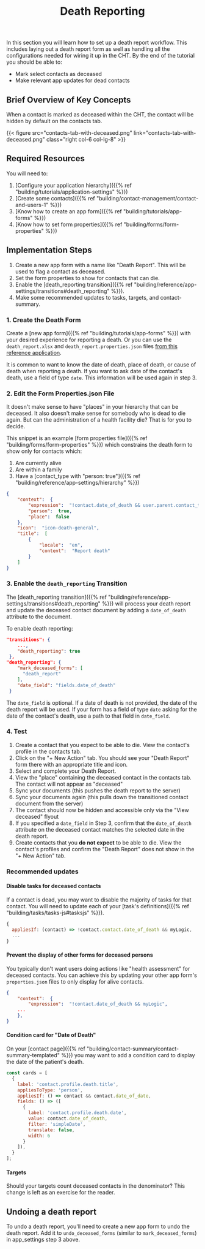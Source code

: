 ﻿---
title: Death Reporting
linkTitle: Death Reporting
weight: 11
description: >
  Building death report workflows
relatedContent: >
  building/reference/app-settings/transitions#death_reporting
aliases:
   - /buidling/tutorials/death-reporting
   - /apps/tutorials/death-reporting
---

 
In this section you will learn how to set up a death report workflow. This includes laying out a death report form as well as handling all the configurations needed for wiring it up in the CHT.
By the end of the tutorial you should be able to:

- Mark select contacts as deceased
- Make relevant app updates for dead contacts
  

## Brief Overview of Key Concepts

When a contact is marked as deceased within the CHT, the contact will be hidden by default on the contacts tab.

{{< figure src="contacts-tab-with-deceased.png" link="contacts-tab-with-deceased.png" class="right col-6 col-lg-8" >}}	

## Required Resources

You will need to:

1. [Configure your application hierarchy]({{% ref "building/tutorials/application-settings" %}})
2. [Create some contacts]({{% ref "building/contact-management/contact-and-users-1" %}})
3. [Know how to create an app form]({{% ref "building/tutorials/app-forms" %}})
4. [Know how to set form properties]({{% ref "building/forms/form-properties" %}})

## Implementation Steps

1. Create a new app form with a name like "Death Report". This will be used to flag a contact as deceased.
2. Set the form properties to show for contacts that can die.
3. Enable the [death_reporting transition]({{% ref "building/reference/app-settings/transitions#death_reporting" %}}).
4. Make some recommended updates to tasks, targets, and contact-summary.

### 1. Create the Death Form

Create a [new app form]({{% ref "building/tutorials/app-forms" %}}) with your desired experience for reporting a death. Or you can use the `death_report.xlsx` and `death_report.properties.json` files [from this reference application](https://github.com/medic/cht-core/tree/master/config/default/forms/app).

It is common to want to know the date of death, place of death, or cause of death when reporting a death. If you want to ask date of the contact's death, use a field of type `date`. This information will be used again in step 3.

### 2. Edit the Form Properties.json File

It doesn't make sense to have "places" in your hierarchy that can be deceased. It also doesn't make sense for somebody who is dead to die again. But can the administration of a health facility die? That is for you to decide.

This snippet is an example [form properties file]({{% ref "building/forms/form-properties" %}}) which constrains the death form to show only for contacts which:

1. Are currently alive
2. Are within a family
3. Have a [contact_type with "person: true"]({{% ref "building/reference/app-settings/hierarchy" %}})

```json
{
	"context":  {
		"expression":  "!contact.date_of_death && user.parent.contact_type === 'family'",
		"person":  true,
		"place":  false
	},
	"icon":  "icon-death-general",
	"title":  [
		{
			"locale":  "en",
			"content":  "Report death"
		}
	]
}
```

### 3. Enable the `death_reporting` Transition

The [death_reporting transition]({{% ref "building/reference/app-settings/transitions#death_reporting" %}}) will process your death report and update the deceased contact document by adding a `date_of_death` attribute to the document.


To enable death reporting:

```json
"transitions": {
    ...,
    "death_reporting": true
 },
"death_reporting": {
    "mark_deceased_forms": [
      "death_report"
    ],
    "date_field": "fields.date_of_death"
 }
```

 The `date_field` is optional. If a date of death is not provided, the date of the death report will be used. If your form has a field of type `date` asking for the date of the contact's death, use a path to that field in `date_field`.

### 4. Test

1. Create a contact that you expect to be able to die. View the contact's profile in the contacts tab.
2. Click on the "+ New Action" tab. You should see your "Death Report" form there with an appropriate title and icon.
3. Select and complete your Death Report.
4. View the "place" containing the deceased contact in the contacts tab. The contact will not appear as "deceased"
5. Sync your documents (this pushes the death report to the server)
6. Sync your documents again (this pulls down the transitioned contact document from the server)
7. The contact should now be hidden and accessible only via the "View deceased" flyout
8. If you specified a `date_field` in Step 3, confirm that the `date_of_death` attribute on the deceased contact matches the selected date in the death report.
9. Create contacts that you **do not expect** to be able to die. View the contact's profiles and confirm the "Death Report" does not show in the "+ New Action" tab.

### Recommended updates

#### Disable tasks for deceased contacts

If a contact is dead, you may want to disable the majority of tasks for that contact. You will need to update each of your [task's definitions]({{% ref "building/tasks/tasks-js#tasksjs" %}}).

```javascript
{
  appliesIf: (contact) => !contact.contact.date_of_death && myLogic,
  ...
}
```

#### Prevent the display of other forms for deceased persons

You typically don't want users doing actions like "health assessment" for deceased contacts. You can achieve this by updating your other app form's `properties.json` files to only display for alive contacts.

```json
{
	"context":  {
		"expression":  "!contact.date_of_death && myLogic",
    ...
	},
}
```

#### Condition card for "Date of Death"

On your [contact page]({{% ref "building/contact-summary/contact-summary-templated" %}}) you may want to add a condition card to display the date of the patient's death.

```javascript
const cards = [
  {
    label: 'contact.profile.death.title',
    appliesToType: 'person',
    appliesIf: () => contact && contact.date_of_date,
    fields: () => ([
      { 
        label: 'contact.profile.death.date', 
        value: contact.date_of_death, 
        filter: 'simpleDate', 
        translate: false, 
        width: 6
      }
    ]),
  }
];
```

#### Targets

Should your targets count deceased contacts in the denominator? This change is left as an exercise for the reader.

## Undoing a death report

To undo a death report, you'll need to create a new app form to undo the death report. Add it to `undo_deceased_forms` (similar to `mark_deceased_forms`) in app_settings step 3 above.
